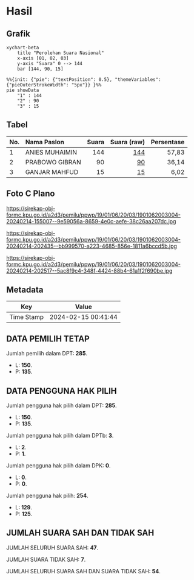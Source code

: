 # Hasil

## Grafik

```mermaid
xychart-beta
    title "Perolehan Suara Nasional"
    x-axis [01, 02, 03]
    y-axis "Suara" 0 --> 144
    bar [144, 90, 15]
```

```mermaid
%%{init: {"pie": {"textPosition": 0.5}, "themeVariables": {"pieOuterStrokeWidth": "5px"}} }%%
pie showData
    "1" : 144
    "2" : 90
    "3" : 15
```

## Tabel

| No. | Nama Paslon    | Suara | Suara (raw) | Persentase |
|:--- |:-------------- | -----:| -----------:| ----------:|
| 1   | ANIES MUHAIMIN | 144   | [144][p-1]  | 57,83      |
| 2   | PRABOWO GIBRAN | 90    | [90][p-2]   | 36,14      |
| 3   | GANJAR MAHFUD  | 15    | [15][p-3]   | 6,02       |


[p-1]: https://github.com/gigit-pemilu/pemilu-2024/blob/main/pilpres/hitung-suara/sub/19-kepulauan-bangka-belitung/sub/01-bangka/sub/06-bakam/sub/2003-dalil/sub/004-tps/sub/paslon-1.txt
[p-2]: https://github.com/gigit-pemilu/pemilu-2024/blob/main/pilpres/hitung-suara/sub/19-kepulauan-bangka-belitung/sub/01-bangka/sub/06-bakam/sub/2003-dalil/sub/004-tps/sub/paslon-2.txt
[p-3]: https://github.com/gigit-pemilu/pemilu-2024/blob/main/pilpres/hitung-suara/sub/19-kepulauan-bangka-belitung/sub/01-bangka/sub/06-bakam/sub/2003-dalil/sub/004-tps/sub/paslon-3.txt

## Foto C Plano

https://sirekap-obj-formc.kpu.go.id/a2d3/pemilu/ppwp/19/01/06/20/03/1901062003004-20240214-155007--9e59056a-8659-4e0c-aefe-38c26aa207dc.jpg

https://sirekap-obj-formc.kpu.go.id/a2d3/pemilu/ppwp/19/01/06/20/03/1901062003004-20240214-202435--bb999570-a223-4685-856e-1811a6bccd5b.jpg

https://sirekap-obj-formc.kpu.go.id/a2d3/pemilu/ppwp/19/01/06/20/03/1901062003004-20240214-202517--5ac8f9c4-348f-4424-88b4-61a1f2f690be.jpg


## Metadata

| Key        | Value               |
| ---------- | ------------------- |
| Time Stamp | 2024-02-15 00:41:44 |


## DATA PEMILIH TETAP

Jumlah pemilih dalam DPT: **285**.
 * L: **150**.
 * P: **135**.

## DATA PENGGUNA HAK PILIH

Jumlah pengguna hak pilih dalam DPT: **285**.
 * L: **150**.
 * P: **135**.

Jumlah pengguna hak pilih dalam DPTb: **3**.
 * L: **2**.
 * P: **1**.

Jumlah pengguna hak pilih dalam DPK: **0**.
 * L: **0**.
 * P: **0**.

Jumlah pengguna hak pilih: **254**.
 * L: **129**.
 * P: **125**.

## JUMLAH SUARA SAH DAN TIDAK SAH

JUMLAH SELURUH SUARA SAH: **47**.

JUMLAH SUARA TIDAK SAH: **7**.

JUMLAH SELURUH SUARA SAH DAN SUARA TIDAK SAH: **54**.


